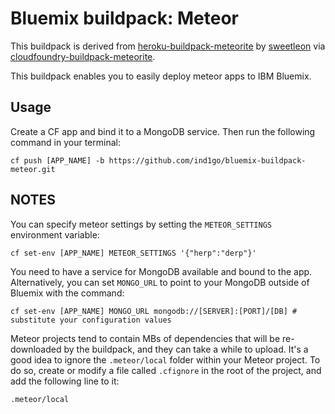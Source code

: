 # Bluemix buildpack: Meteor

This buildpack is derived from [heroku-buildpack-meteorite](https://github.com/oortcloud/heroku-buildpack-meteorite) by [sweetleon](https://github.com/sweetleon) via [cloudfoundry-buildpack-meteorite](https://github.com/cloudfoundry-community/cloudfoundry-buildpack-meteorite).

This buildpack enables you to easily deploy meteor apps to IBM Bluemix.

## Usage

Create a CF app and bind it to a MongoDB service. Then run the following command in your terminal:

```
cf push [APP_NAME] -b https://github.com/ind1go/bluemix-buildpack-meteor.git
```

## NOTES

You can specify meteor settings by setting the `METEOR_SETTINGS` environment variable:

```
cf set-env [APP_NAME] METEOR_SETTINGS '{"herp":"derp"}'
```

You need to have a service for MongoDB available and bound to the app. Alternatively, you can set `MONGO_URL` to point to your MongoDB outside of Bluemix with the command:

```
cf set-env [APP_NAME] MONGO_URL mongodb://[SERVER]:[PORT]/[DB] # substitute your configuration values
```

Meteor projects tend to contain MBs of dependencies that will be re-downloaded by the buildpack, and they can take a while to upload. It's a good idea to ignore the `.meteor/local` folder within your Meteor project. To do so, create or modify a file called `.cfignore` in the root of the project, and add the following line to it:

```
.meteor/local
```
